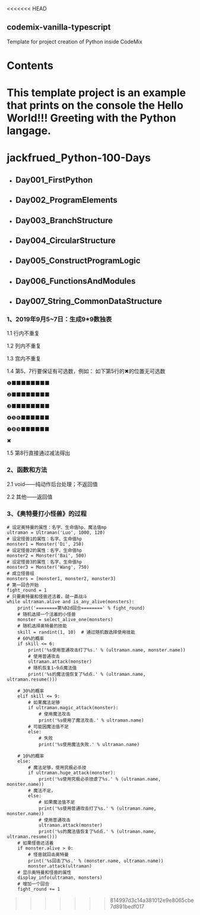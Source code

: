 <<<<<<< HEAD
## codemix-vanilla-typescript

Template for project creation of Python inside CodeMix

# Contents

This template project is an example that prints on the console the Hello World!!! Greeting with the Python langage.
=======
# **jackfrued_Python-100-Days**

* ## Day001_FirstPython
* ## Day002_ProgramElements
* ## Day003_BranchStructure
* ## Day004_CircularStructure
* ## Day005_ConstructProgramLogic
* ## Day006_FunctionsAndModules
* ## Day007_String_CommonDataStructure

### 1、2019年9月5~7日：生成9*9数独表

1.1 行内不重复

1.2 列内不重复

1.3 宫内不重复

1.4 第5、7行要保证有可选数，例如：
如下第5行的✖的位置无可选数

❶■■■■■■■■

❷■■■■■■■■

❸■■■■■■■■

❹❺❻■■■■■■

❼❽❾■■■■■■

✖

1.5 第8行直接通过减法得出


### 2、函数和方法

2.1 void——纯动作后台处理；不返回值

2.2 其他——返回值



### 3、《奥特曼打小怪兽》的过程

    # 设定奥特曼的属性：名字、生命值hp、魔法值mp
    ultraman = Ultraman('Luo', 1000, 120)
    # 设定怪兽1的属性：名字、生命值hp
    monster1 = Monster('Di', 250)
    # 设定怪兽2的属性：名字、生命值hp
    monster2 = Monster('Bai', 500)
    # 设定怪兽3的属性：名字、生命值hp
    monster3 = Monster('Wang', 750)
    # 成立怪兽组
    monsters = [monster1, monster2, monster3]
    # 第一回合开始
    fight_round = 1
    # 只要奥特曼和怪兽还活着，就一直战斗
    while ultraman.alive and is_any_alive(monsters):
        print('========第%02d回合========' % fight_round)
        # 随机选择一个活着的小怪兽
        monster = select_alive_one(monsters)
        # 随机选择奥特曼的技能
        skill = randint(1, 10)  # 通过随机数选择使用技能
        # 60%的概率
        if skill <= 6:
            print('%s使用普通攻击打了%s.' % (ultraman.name, monster.name))
            # 使用普通攻击
            ultraman.attack(monster)
            # 随机恢复1~9点魔法值
            print('%s的魔法值恢复了%d点.' % (ultraman.name, ultraman.resume()))

        # 30%的概率
        elif skill <= 9:
            # 如果魔法足够
            if ultraman.magic_attack(monster):
                # 使用魔法攻击
                print('%s使用了魔法攻击.' % ultraman.name)
            # 可能因魔法值不足
            else:
                # 失败
                print('%s使用魔法失败.' % ultraman.name)

        # 10%的概率
        else:
            # 魔法足够，使用究极必杀技
            if ultraman.huge_attack(monster):
                print('%s使用究极必杀技虐了%s.' % (ultraman.name, monster.name))
            # 魔法不足，
            else:
                # 如果魔法值不足
                print('%s使用普通攻击打了%s.' % (ultraman.name, monster.name))
                # 使用普通攻击
                ultraman.attack(monster)
                print('%s的魔法值恢复了%d点.' % (ultraman.name, ultraman.resume()))
        # 如果怪兽还活着
        if monster.alive > 0:
            # 怪兽就回击奥特曼
            print('%s回击了%s.' % (monster.name, ultraman.name))
            monster.attack(ultraman)
        # 显示奥特曼和怪兽的属性
        display_info(ultraman, monsters)
        # 增加一个回合
        fight_round += 1
>>>>>>> 814997d3c14a381012e9e8065cbe7d891bedf017
